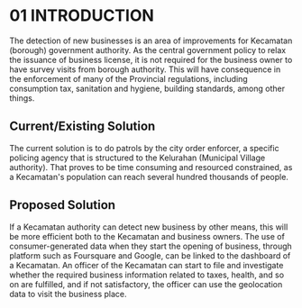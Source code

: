 # 01 INTRODUCTION
The detection of new businesses is an area of improvements for Kecamatan (borough) government authority.
As the central government policy to relax the issuance of business license, it is not required for the business owner to have survey visits from borough authority. This will have consequence in the enforcement of many of the Provincial regulations, including consumption tax, sanitation and hygiene, building standards, among other things.
## Current/Existing Solution
The current solution is to do patrols by the city order enforcer, a specific policing agency that is structured to the Kelurahan (Municipal Village authority). That proves to be time consuming and resourced constrained, as a Kecamatan's population can reach several hundred thousands of people.
## Proposed Solution
If a Kecamatan authority can detect new business by other means, this will be more efficient both to the Kecamatan and business owners. The use of consumer-generated data when they start the opening of business, through platform such as Foursquare and Google, can be linked to the dashboard of a Kecamatan. An officer of the Kecamatan can start to file and investigate whether the required business information related to taxes, health, and so on are fulfilled, and if not satisfactory, the officer can use the geolocation data to visit the business place.